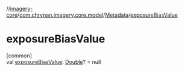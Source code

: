 //[imagery-core](../../../index.md)/[com.chrynan.imagery.core.model](../index.md)/[Metadata](index.md)/[exposureBiasValue](exposure-bias-value.md)

# exposureBiasValue

[common]\
val [exposureBiasValue](exposure-bias-value.md): [Double](https://kotlinlang.org/api/latest/jvm/stdlib/kotlin/-double/index.html)? = null
